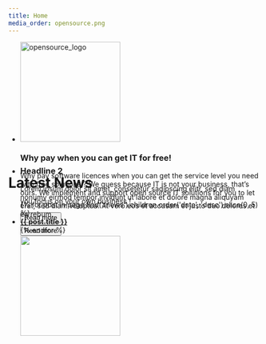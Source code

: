 ```yaml
---
title: Home
media_order: opensource.png
---
```


<div class="uk-slidenav-position" data-uk-slideshow="">
                                <ul class="uk-slideshow uk-text-center" style="height: 226px;" data-uk-slideshow="{autoplay:true}">
                                    <li data-slideshow-slide="html" aria-hidden="false" class="uk-active" style="height: 226px;">
                                        <div class="uk-panel uk-panel-box">
                                            <div class="uk-grid">
                                                <div class="uk-width-1-3">
                                                    <img src="/user/pages/01.home/opensource.png" width="200" height="200" alt="opensource_logo">
                                                </div>
                                                <div class="uk-width-2-3">
                                                    <h3 class="uk-panel-title">Why pay when you can get IT for free!</h3>
                                                    <p>Why pay software licences when you can get the service level you need with free solutions ? We guess because IT is not your business, that’s ours. We implement and support open source IT solutions for you to let you focus on your own business !</p>
                                                    <button class="uk-button">Read more</button>
                                                </div>
                                            </div>
                                        </div>
                                    </li>
                                    <li data-slideshow-slide="html" aria-hidden="true" style="height: 226px;">
                                        <div class="uk-panel uk-panel-box uk-panel-box-primary">
                                            <div class="uk-grid">
                                                <div class="uk-width-2-3">
                                                    <h3 class="uk-panel-title">Headline 2</h3>
                                                    <p>Lorem ipsum dolor sit amet, consetetur sadipscing elitr, sed diam nonumy eirmod tempor invidunt ut labore et dolore magna aliquyam erat, sed diam voluptua. At vero eos et accusam et justo duo dolores et ea rebum.</p>
                                                    <button class="uk-button">Read more</button>
                                                </div>
                                                <div class="uk-width-1-3">
                                                    <img src="images/placeholder_200x200.svg" width="200" height="200" alt="">
                                                </div>
                                            </div>
                                        </div>
                                    </li>
                                </ul>
                                <a href="#" class="uk-slidenav uk-slidenav-contrast uk-slidenav-previous" data-uk-slideshow-item="previous"></a>
                                <a href="#" class="uk-slidenav uk-slidenav-contrast uk-slidenav-next" data-uk-slideshow-item="next"></a>
                            </div>
<h1>Latest News</h1>
<ul>
{% for post in page.find('/news').children.order('date', 'desc').slice(0, 5) %}
    <li class="recent-posts">
        <strong><a href="{{ post.url }}">{{ post.title }}</a></strong>
    </li>
{% endfor %}
</ul>
